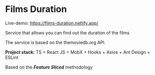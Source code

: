 # Films Duration

Live-demo: https://films-duration.netlify.app/

Service that allows you can find out the duration of the films

The service is based on the themoviedb.org API.

**Project stack:** 
TS + React JS + MobX + Hooks + Axios + Ant Design + ESLint

Based on the ***Feature Sliced*** methodology
